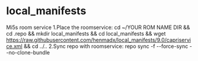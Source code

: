 # local_manifests
Mi5s room service
1.Place the roomservice: cd ~/YOUR ROM NAME DIR && cd .repo && mkdir local_manifests && cd local_manifests && wget https://raw.githubusercontent.com/henmadx/local_manifests/9.0/capriservice.xml && cd ../..
2.Sync repo with roomservice: repo sync -f --force-sync --no-clone-bundle
